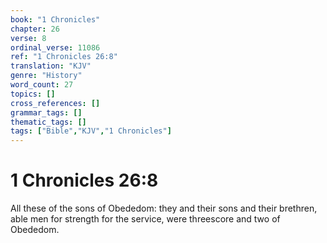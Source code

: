 ```yaml
---
book: "1 Chronicles"
chapter: 26
verse: 8
ordinal_verse: 11086
ref: "1 Chronicles 26:8"
translation: "KJV"
genre: "History"
word_count: 27
topics: []
cross_references: []
grammar_tags: []
thematic_tags: []
tags: ["Bible","KJV","1 Chronicles"]
---
```


# 1 Chronicles 26:8

All these of the sons of Obededom: they and their sons and their brethren, able men for strength for the service, were threescore and two of Obededom.
